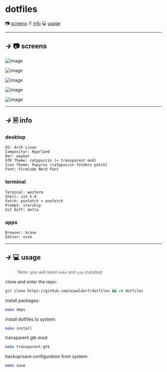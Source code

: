 # dotfiles

📷 [screens](#--screens)
🖹 [info](#--info)
💻 [usage](#--usage) 

---

## ↛ 📷 screens

![image](https://github.com/ozwaldorf/dotfiles/assets/8976745/c2881497-79e9-45c8-809d-e930d8d6089d)

![image](https://github.com/ozwaldorf/dotfiles/assets/8976745/acf71d26-b484-4e21-893d-da51365d7e96)

![image](https://github.com/ozwaldorf/dotfiles/assets/8976745/bb9df7a1-7976-42ef-bc78-c0fb9a49a1c4)

![image](https://github.com/ozwaldorf/dotfiles/assets/8976745/4c85f4af-21fa-4682-b02b-6ed5fde01cbe)

![image](https://github.com/ozwaldorf/dotfiles/assets/8976745/bc8c8840-3f4f-42ed-b5f3-025dfc8b6920)

---

## ↛ 🖹 info

### desktop

```
OS: Arch Linux 
Compositor: Hyprland
Bar: waybar
GTK Theme: catppuccin (+ transparent mod)
Icon Theme: Papyrus (catppuccin folders patch)
Font: FiraCode Nerd Font
```

### terminal

```
Terminal: wezterm
Shell: zsh 5.9
Fetch: punfetch + onefetch
Prompt: starship
Git Diff: delta
```

### apps

```
Browser: brave
Editor: nvim
```

---

## ↛ 💻 usage

> Note: you will need `make` and `yay` installed

clone and enter the repo:

```sh
git clone https://github.com/ozwaldorf/dotfiles && cd dotfiles
```

install packages:
```sh
make deps
```

install dotfiles to system:

```sh
make install
```

transparent gtk mod:

```sh 
make transparent-gtk
```

backup/save configuration from system:

```sh
make save
```
